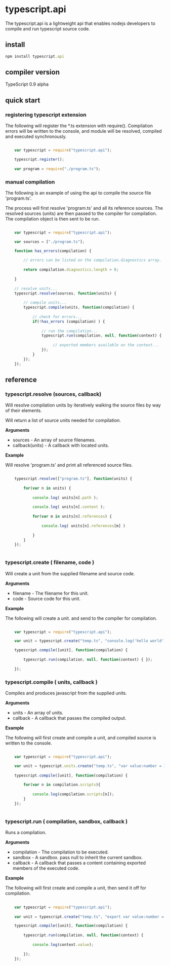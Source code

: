 # typescript.api

The typescript.api is a lightweight api that enables nodejs developers to compile 
and run typescript source code. 

## install

```javascript
npm install typescript.api
```

## compiler version

TypeScript 0.9 alpha

## quick start

### registering typescript extension

The following will register the *.ts extension with require(). Compilation errors
will be written to the console, and module will be resolved, compiled and executed
synchronously.

```javascript

	var typescript = require("typescript.api");

	typescript.register();
	
	var program = require("./program.ts");

```

### manual compilation

The following is an example of using the api to compile the source file 'program.ts'. 

The process will first resolve 'program.ts' and all its reference sources. The resolved 
sources (units) are then passed to the compiler for compilation. The compilation object
is then sent to be run.

```javascript

	var typescript = require("typescript.api");

	var sources = ["./program.ts"];

	function has_errors(compilation) {
	
		// errors can be listed on the compilation.diagnostics array.
		
		return compilation.diagnostics.length > 0; 
		
	}
	
	// resolve units...
	typescript.resolve(sources, function(units) {
		
		// compile units...
		typescript.compile(units, function(compilation) {
			
			// check for errors...
			if(!has_errors (compilation) ) {
				
				// run the compilation...
				typescript.run(compilation, null, function(context) {
				
					 // exported members available on the context...
				});
			}
		});
	});

```

## reference

### typescript.resolve (sources, callback)

Will resolve compilation units by iteratively walking the source files by way of their
<reference path='#'> elements. 

Will return a list of source units needed for compilation.

__Arguments__

* sources - An array of source filenames. 
* callback(units) - A callback with located units.

__Example__

Will resolve 'program.ts' and print all referenced source files.

```javascript

	typescript.resolve(["program.ts"], function(units) { 
	
		for(var n in units) {
		
			console.log( units[n].path );
			
			console.log( units[n].content );
			
			for(var m in units[n].references) {
			
				console.log( units[n].references[m] )
				
			}
		}
	});
	
```

### typescript.create ( filename, code )

Will create a unit from the supplied filename and source code.

__Arguments__

* filename - The filename for this unit.
* code - Source code for this unit.

__Example__

The following will create a unit. and send to the compiler for compilation.

```javascript

	var typescript = require("typescript.api");

	var unit = typescript.create("temp.ts", "console.log('hello world');");

	typescript.compile([unit], function(compilation) {
	
		typescript.run(compilation, null, function(context) { });
		
	});

```

### typescript.compile ( units, callback )

Compiles and produces javascript from the supplied units.

__Arguments__

* units - An array of units. 
* callback - A callback that passes the compiled output.

__Example__

The following will first create and compile a unit, and compiled source is
written to the console.

```javascript

	var typescript = require("typescript.api");

	var unit = typescript.units.create("temp.ts", "var value:number = 123;");
	
	typescript.compile([unit], function(compilation) {
	
		for(var n in compilation.scripts){
		
			console.log(compilation.scripts[n]);
		}
	});
	
```

### typescript.run ( compilation, sandbox, callback )

Runs a compilation. 

__Arguments__

* compilation - The compilation to be executed.
* sandbox - A sandbox. pass null to inherit the current sandbox.
* callback - A callback that passes a content containing exported 
		     members of the executed code. 

__Example__

The following will first create and compile a unit, then send it off
for compilation.

```javascript
	
	var typescript = require("typescript.api");	
	
	var unit = typescript.create("temp.ts", "export var value:number = 123;");

	typescript.compile([unit], function(compilation) {
	
		typescript.run(compilation, null, function(context) { 
		
			console.log(context.value);
			
		});
	});
	
```
